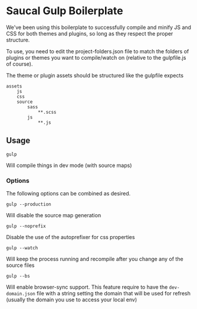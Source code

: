 # Saucal Gulp Boilerplate

We've been using this boilerplate to successfully compile and minify JS and CSS for both themes and plugins, so long as they respect the proper structure.

To use, you need to edit the project-folders.json file to match the folders of plugins or themes you want to compile/watch on (relative to the gulpfile.js of course).

The theme or plugin assets should be structured like the gulpfile expects

```
assets
    js
    css
    source
        sass
            **.scss
        js
            **.js
```

## Usage

`gulp`

Will compile things in dev mode (with source maps)

### Options

The following options can be combined as desired.

`gulp --production`

Will disable the source map generation

`gulp --noprefix`

Disable the use of the autoprefixer for css properties

`gulp --watch`

Will keep the process running and recompile after you change any of the source files

`gulp --bs`

Will enable browser-sync support. This feature require to have the `dev-domain.json` file with a string setting the domain that will be used for refresh (usually the domain you use to access your local env)

